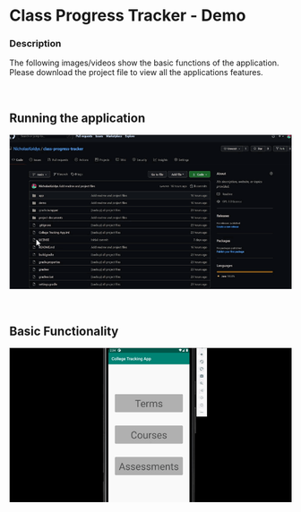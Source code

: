 # Class Progress Tracker - Demo

### Description
The following images/videos show the basic functions of the application.  Please download the project file to view all the applications features.

<br />

## Running the application

![demo1](img/cpt-run-demo.gif)

<br />

## Basic Functionality

![demo2](img/cpt-function-demo.gif)